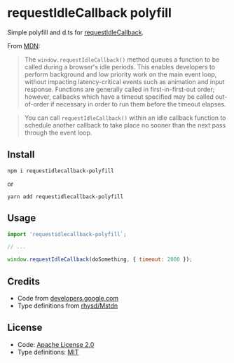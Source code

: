 # requestIdleCallback polyfill

Simple polyfill and d.ts for
[requestIdleCallback](https://developer.mozilla.org/en-US/docs/Web/API/Window/requestIdleCallback).

From [MDN](https://developer.mozilla.org/en-US/docs/Web/API/Window/requestIdleCallback):

> The `window.requestIdleCallback()` method queues a function to be called during a browser's idle periods.
> This enables developers to perform background and low priority work on the main event loop, without
> impacting latency-critical events such as animation and input response. Functions are generally called in
> first-in-first-out order; however, callbacks which have a timeout specified may be called out-of-order if
> necessary in order to run them before the timeout elapses.

> You can call `requestIdleCallback()` within an idle callback function to schedule another callback to take
> place no sooner than the next pass through the event loop.

## Install

`npm i requestidlecallback-polyfill`

or

`yarn add requestidlecallback-polyfill`

## Usage

```js
import 'requestidlecallback-polyfill`;

// ...

window.requestIdleCallback(doSomething, { timeout: 2000 });
```

## Credits

-   Code from
    [developers.google.com](https://developers.google.com/web/updates/2015/08/using-requestidlecallback)
-   Type definitions from
    [rhysd/Mstdn](https://github.com/rhysd/Mstdn/blob/master/typings/request-idle-callback.d.ts)

## License

-   Code: [Apache License 2.0](https://www.apache.org/licenses/LICENSE-2.0)
-   Type definitions: [MIT](https://opensource.org/licenses/MIT)
